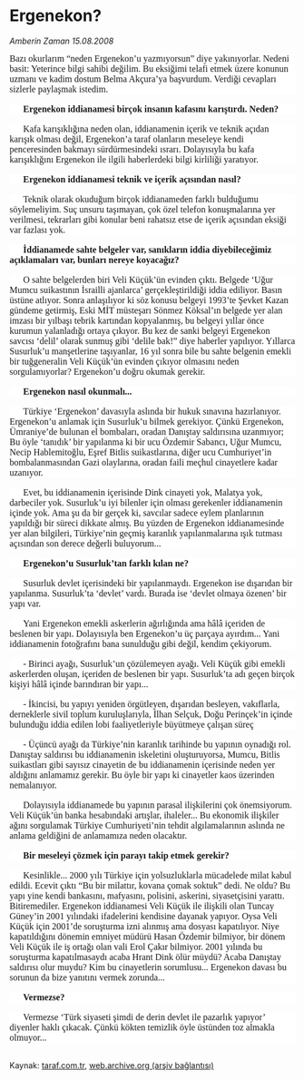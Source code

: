 # Ergenekon?

*Amberin Zaman 15.08.2008*

<div class="taraf_structure_2col_1zq">
<div class="margen_n">



 <p></p><p class="MsoNormal" style="BACKGROUND: white; MARGIN: 0cm 0cm 0pt; LINE-HEIGHT: normal"><span style="FONT-SIZE: 12pt; FONT-FAMILY: 'Times New Roman'; mso-fareast-font-family: 'Times New Roman'; mso-fareast-language: TR">Bazı okurlarım “neden Ergenekon’u yazmıyorsun” diye yakınıyorlar. Nedeni basit: Yeterince bilgi sahibi değilim. Bu eksiğimi telafi etmek üzere konunun uzmanı ve kadim dostum Belma Akçura’ya başvurdum. Verdiği cevapları sizlerle paylaşmak istedim. <?xml:namespace prefix = o ns = "urn:schemas-microsoft-com:office:office" /><o:p></o:p></span></p><br/>
<p class="MsoNormal" style="BACKGROUND: white; MARGIN: 0cm 0cm 0pt; TEXT-INDENT: 18pt; LINE-HEIGHT: normal"><b><span style="FONT-SIZE: 12pt; FONT-FAMILY: 'Times New Roman'; mso-fareast-font-family: 'Times New Roman'; mso-fareast-language: TR">Ergenekon iddianamesi birçok insanın kafasını karıştırdı. Neden?</span></b><span style="FONT-SIZE: 12pt; FONT-FAMILY: 'Times New Roman'; mso-fareast-font-family: 'Times New Roman'; mso-fareast-language: TR"><o:p></o:p></span></p><br/>
<p class="MsoNormal" style="BACKGROUND: white; MARGIN: 0cm 0cm 0pt; TEXT-INDENT: 18pt; LINE-HEIGHT: normal"><span style="FONT-SIZE: 12pt; FONT-FAMILY: 'Times New Roman'; mso-fareast-font-family: 'Times New Roman'; mso-fareast-language: TR">Kafa karışıklığına neden olan, iddianamenin içerik ve teknik açıdan karışık olması değil, Ergenekon’a taraf olanların meseleye kendi penceresinden bakmayı sürdürmesindeki ısrarı. Dolayısıyla bu kafa karışıklığını Ergenekon ile ilgili haberlerdeki bilgi kirliliği yaratıyor. <o:p></o:p></span></p><br/>
<p class="MsoNormal" style="BACKGROUND: white; MARGIN: 0cm 0cm 0pt; TEXT-INDENT: 18pt; LINE-HEIGHT: normal"><b><span style="FONT-SIZE: 12pt; FONT-FAMILY: 'Times New Roman'; mso-fareast-font-family: 'Times New Roman'; mso-fareast-language: TR">Ergenekon iddianamesi teknik ve içerik açısından nasıl? </span></b><span style="FONT-SIZE: 12pt; FONT-FAMILY: 'Times New Roman'; mso-fareast-font-family: 'Times New Roman'; mso-fareast-language: TR"><o:p></o:p></span></p><br/>
<p class="MsoNormal" style="BACKGROUND: white; MARGIN: 0cm 0cm 0pt; TEXT-INDENT: 18pt; LINE-HEIGHT: normal"><span style="FONT-SIZE: 12pt; FONT-FAMILY: 'Times New Roman'; mso-fareast-font-family: 'Times New Roman'; mso-fareast-language: TR">Teknik olarak okuduğum birçok iddianameden farklı bulduğumu söylemeliyim. Suç unsuru taşımayan, çok özel telefon konuşmalarına yer verilmesi, tekrarları gibi konular beni rahatsız etse de içerik açısından eksiği var fazlası yok. <o:p></o:p></span></p><br/>
<p class="MsoNormal" style="BACKGROUND: white; MARGIN: 0cm 0cm 0pt; TEXT-INDENT: 18pt; LINE-HEIGHT: normal"><b><span style="FONT-SIZE: 12pt; FONT-FAMILY: 'Times New Roman'; mso-fareast-font-family: 'Times New Roman'; mso-fareast-language: TR">İddianamede sahte belgeler var, sanıkların iddia diyebileceğimiz açıklamaları var, bunları nereye koyacağız? </span></b><span style="FONT-SIZE: 12pt; FONT-FAMILY: 'Times New Roman'; mso-fareast-font-family: 'Times New Roman'; mso-fareast-language: TR"><o:p></o:p></span></p><br/>
<p class="MsoNormal" style="BACKGROUND: white; MARGIN: 0cm 0cm 0pt; TEXT-INDENT: 18pt; LINE-HEIGHT: normal"><span style="FONT-SIZE: 12pt; FONT-FAMILY: 'Times New Roman'; mso-fareast-font-family: 'Times New Roman'; mso-fareast-language: TR">O sahte belgelerden biri Veli Küçük’ün evinden çıktı. Belgede ‘Uğur Mumcu suikastının İsrailli ajanlarca’ gerçekleştirildiği iddia ediliyor. Basın üstüne atlıyor. Sonra anlaşılıyor ki söz konusu belgeyi 1993’te Şevket Kazan gündeme getirmiş, Eski MİT müsteşarı Sönmez Köksal’ın belgede yer alan imzası bir yılbaşı tebrik kartından kopyalanmış, bu belgeyi yıllar önce kurumun yalanladığı ortaya çıkıyor. Bu kez de sanki belgeyi Ergenekon savcısı ‘delil’ olarak sunmuş gibi ‘delile bak!” diye haberler yapılıyor. Yıllarca Susurluk’u manşetlerine taşıyanlar, 16 yıl sonra bile bu sahte belgenin emekli bir tuğgeneralin Veli Küçük’ün evinden çıkıyor olmasını neden sorgulamıyorlar? Ergenekon’u doğru okumak gerekir. <o:p></o:p></span></p><br/>
<p class="MsoNormal" style="BACKGROUND: white; MARGIN: 0cm 0cm 0pt; TEXT-INDENT: 18pt; LINE-HEIGHT: normal"><b><span style="FONT-SIZE: 12pt; FONT-FAMILY: 'Times New Roman'; mso-fareast-font-family: 'Times New Roman'; mso-fareast-language: TR">Ergenekon nasıl okunmalı... </span></b><span style="FONT-SIZE: 12pt; FONT-FAMILY: 'Times New Roman'; mso-fareast-font-family: 'Times New Roman'; mso-fareast-language: TR"><o:p></o:p></span></p><br/>
<p class="MsoNormal" style="BACKGROUND: white; MARGIN: 0cm 0cm 0pt; TEXT-INDENT: 18pt; LINE-HEIGHT: normal"><span style="FONT-SIZE: 12pt; FONT-FAMILY: 'Times New Roman'; mso-fareast-font-family: 'Times New Roman'; mso-fareast-language: TR">Türkiye ‘Ergenekon’ davasıyla aslında bir hukuk sınavına hazırlanıyor. Ergenekon’u anlamak için Susurluk’u bilmek gerekiyor. Çünkü Ergenekon, Ümraniye’de bulunan el bombaları, oradan Danıştay saldırısına uzanmıyor; Bu öyle ‘tanıdık’ bir yapılanma ki bir ucu Özdemir Sabancı, Uğur Mumcu, Necip Hablemitoğlu, Eşref Bitlis suikastlarına, diğer ucu Cumhuriyet’in bombalanmasından Gazi olaylarına, oradan faili meçhul cinayetlere kadar uzanıyor. <o:p></o:p></span></p><br/>
<p class="MsoNormal" style="BACKGROUND: white; MARGIN: 0cm 0cm 0pt; TEXT-INDENT: 18pt; LINE-HEIGHT: normal"><span style="FONT-SIZE: 12pt; FONT-FAMILY: 'Times New Roman'; mso-fareast-font-family: 'Times New Roman'; mso-fareast-language: TR">Evet, bu iddianamenin içerisinde Dink cinayeti yok, Malatya yok, darbeciler yok. Susurluk’u iyi bilenler için olması gerekenler iddianamenin içinde yok. Ama şu da bir gerçek ki, savcılar sadece eylem planlarının yapıldığı bir süreci dikkate almış. Bu yüzden de Ergenekon iddianamesinde yer alan bilgileri, Türkiye’nin geçmiş karanlık yapılanmalarına ışık tutması açısından son derece değerli buluyorum... <o:p></o:p></span></p><br/>
<p class="MsoNormal" style="BACKGROUND: white; MARGIN: 0cm 0cm 0pt; TEXT-INDENT: 18pt; LINE-HEIGHT: normal"><b><span style="FONT-SIZE: 12pt; FONT-FAMILY: 'Times New Roman'; mso-fareast-font-family: 'Times New Roman'; mso-fareast-language: TR">Ergenekon’u Susurluk’tan farklı kılan ne?</span></b><span style="FONT-SIZE: 12pt; FONT-FAMILY: 'Times New Roman'; mso-fareast-font-family: 'Times New Roman'; mso-fareast-language: TR"><o:p></o:p></span></p><br/>
<p class="MsoNormal" style="BACKGROUND: white; MARGIN: 0cm 0cm 0pt; TEXT-INDENT: 18pt; LINE-HEIGHT: normal"><span style="FONT-SIZE: 12pt; FONT-FAMILY: 'Times New Roman'; mso-fareast-font-family: 'Times New Roman'; mso-fareast-language: TR">Susurluk devlet içerisindeki bir yapılanmaydı. Ergenekon ise dışarıdan bir yapılanma. Susurluk’ta ‘devlet’ vardı. Burada ise ‘devlet olmaya özenen’ bir yapı var. <o:p></o:p></span></p><br/>
<p class="MsoNormal" style="BACKGROUND: white; MARGIN: 0cm 0cm 0pt; TEXT-INDENT: 18pt; LINE-HEIGHT: normal"><span style="FONT-SIZE: 12pt; FONT-FAMILY: 'Times New Roman'; mso-fareast-font-family: 'Times New Roman'; mso-fareast-language: TR">Yani Ergenekon emekli askerlerin ağırlığında ama hâlâ içeriden de beslenen bir yapı. Dolayısıyla ben Ergenekon’u üç parçaya ayırdım... Yani iddianamenin fotoğrafını bana sunulduğu gibi değil, kendim çekiyorum. <o:p></o:p></span></p><br/>
<p class="MsoNormal" style="BACKGROUND: white; MARGIN: 0cm 0cm 0pt; TEXT-INDENT: 18pt; LINE-HEIGHT: normal"><span style="FONT-SIZE: 12pt; FONT-FAMILY: 'Times New Roman'; mso-fareast-font-family: 'Times New Roman'; mso-fareast-language: TR">- Birinci ayağı, Susurluk’un çözülemeyen ayağı. Veli Küçük gibi emekli askerlerden oluşan, içeriden de beslenen bir yapı. Susurluk’ta adı geçen birçok kişiyi hâlâ içinde barındıran bir yapı... <o:p></o:p></span></p><br/>
<p class="MsoNormal" style="BACKGROUND: white; MARGIN: 0cm 0cm 0pt; TEXT-INDENT: 18pt; LINE-HEIGHT: normal; tab-stops: list 36.0pt"><span style="FONT-SIZE: 12pt; FONT-FAMILY: 'Times New Roman'; mso-fareast-font-family: 'Times New Roman'; mso-fareast-language: TR">- İkincisi, bu yapıyı yeniden örgütleyen, dışarıdan besleyen, vakıflarla, derneklerle sivil toplum kuruluşlarıyla, İlhan Selçuk, Doğu Perinçek’in içinde bulunduğu iddia edilen lobi faaliyetleriyle büyütmeye çalışan süreç<o:p></o:p></span></p><br/>
<p class="MsoNormal" style="BACKGROUND: white; MARGIN: 0cm 0cm 0pt; TEXT-INDENT: 18pt; LINE-HEIGHT: normal; tab-stops: list 36.0pt"><span style="FONT-SIZE: 12pt; FONT-FAMILY: 'Times New Roman'; mso-fareast-font-family: 'Times New Roman'; mso-fareast-language: TR">- Üçüncü ayağı da Türkiye’nin karanlık tarihinde bu yapının oynadığı rol. Danıştay saldırısı bu iddianamenin iskeletini oluşturuyorsa, Mumcu, Bitlis suikastları gibi sayısız cinayetin de bu iddianamenin içerisinde neden yer aldığını anlamamız gerekir. Bu öyle bir yapı ki cinayetler kaos üzerinden nemalanıyor. <o:p></o:p></span></p><br/>
<p class="MsoNormal" style="BACKGROUND: white; MARGIN: 0cm 0cm 0pt; TEXT-INDENT: 18pt; LINE-HEIGHT: normal; tab-stops: list 36.0pt"><span style="FONT-SIZE: 12pt; FONT-FAMILY: 'Times New Roman'; mso-fareast-font-family: 'Times New Roman'; mso-fareast-language: TR">Dolayısıyla iddianamede bu yapının parasal ilişkilerini çok önemsiyorum. Veli Küçük’ün banka hesabındaki artışlar, ihaleler... Bu ekonomik ilişkiler ağını sorgulamak Türkiye Cumhuriyeti’nin tehdit algılamalarının aslında ne anlama geldiğini de anlamamıza neden olacaktır. <o:p></o:p></span></p><br/>
<p class="MsoNormal" style="BACKGROUND: white; MARGIN: 0cm 0cm 0pt; TEXT-INDENT: 18pt; LINE-HEIGHT: normal"><b><span style="FONT-SIZE: 12pt; FONT-FAMILY: 'Times New Roman'; mso-fareast-font-family: 'Times New Roman'; mso-fareast-language: TR">Bir meseleyi çözmek için parayı takip etmek gerekir?</span></b><span style="FONT-SIZE: 12pt; FONT-FAMILY: 'Times New Roman'; mso-fareast-font-family: 'Times New Roman'; mso-fareast-language: TR"><o:p></o:p></span></p><br/>
<p class="MsoNormal" style="BACKGROUND: white; MARGIN: 0cm 0cm 0pt; TEXT-INDENT: 18pt; LINE-HEIGHT: normal"><span style="FONT-SIZE: 12pt; FONT-FAMILY: 'Times New Roman'; mso-fareast-font-family: 'Times New Roman'; mso-fareast-language: TR">Kesinlikle... 2000 yılı Türkiye için yolsuzluklarla mücadelede milat kabul edildi. Ecevit çıktı “Bu bir milattır, kovana çomak soktuk” dedi. Ne oldu? Bu yapı yine kendi bankasını, mafyasını, polisini, askerini, siyasetçisini yarattı. Bitiremediler. Ergenekon iddianamesi Veli Küçük ile ilişkili olan Tuncay Güney’in 2001 yılındaki ifadelerini kendisine dayanak yapıyor. Oysa Veli Küçük için 2001’de soruşturma izni alınmış ama dosyası kapatılıyor. Niye kapatıldığını dönemin emniyet müdürü Hasan Özdemir bilmiyor, bir dönem Veli Küçük ile iş ortağı olan vali Erol Çakır bilmiyor. 2001 yılında bu soruşturma kapatılmasaydı acaba Hrant Dink ölür müydü? Acaba Danıştay saldırısı olur muydu? Kim bu cinayetlerin sorumlusu... Ergenekon davası bu sorunun da bize yanıtını vermek zorunda...<o:p></o:p></span></p><br/>
<p class="MsoNormal" style="BACKGROUND: white; MARGIN: 0cm 0cm 0pt; TEXT-INDENT: 18pt; LINE-HEIGHT: normal"><b><span style="FONT-SIZE: 12pt; FONT-FAMILY: 'Times New Roman'; mso-fareast-font-family: 'Times New Roman'; mso-fareast-language: TR">Vermezse? </span></b><span style="FONT-SIZE: 12pt; FONT-FAMILY: 'Times New Roman'; mso-fareast-font-family: 'Times New Roman'; mso-fareast-language: TR"><o:p></o:p></span></p><br/>
<p class="MsoNormal" style="BACKGROUND: white; MARGIN: 0cm 0cm 0pt; TEXT-INDENT: 18pt; LINE-HEIGHT: normal"><span style="FONT-SIZE: 12pt; FONT-FAMILY: 'Times New Roman'; mso-fareast-font-family: 'Times New Roman'; mso-fareast-language: TR">Vermezse ‘Türk siyaseti şimdi de derin devlet ile pazarlık yapıyor’ diyenler haklı çıkacak. Çünkü kökten temizlik öyle üstünden toz almakla olmuyor...</span></p>

<br/>


<div id="taraf_not">
</div>

</div>


</div>

Kaynak: [taraf.com.tr](http://www.taraf.com.tr:80/makale/1575.htm), [web.archive.org (arşiv bağlantısı)](http://web.archive.org/web/20081209012119/http://www.taraf.com.tr:80/makale/1575.htm)
